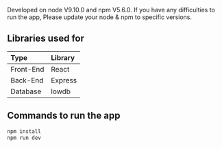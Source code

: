 Developed on node V9.10.0 and npm V5.6.0. If you have any difficulties to run the app, Please update your node & npm to specific versions.

## Libraries used for

| Type      | Library |
| :-------- | :------ |
| Front-End | React   |
| Back-End  | Express |
| Database  | lowdb   |

## Commands to run the app

```sh
npm install
npm run dev
```

